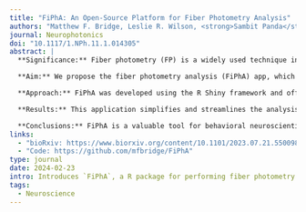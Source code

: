 ```yaml
---
title: "FiPhA: An Open-Source Platform for Fiber Photometry Analysis"
authors: "Matthew F. Bridge, Leslie R. Wilson, <strong>Sambit Panda</strong>, Korey D. Stevanovic, Ayland C. Letsinger, Sandra McBride, and Jesse D. Cushman"
journal: Neurophotonics
doi: "10.1117/1.NPh.11.1.014305"
abstract: |
  **Significance:** Fiber photometry (FP) is a widely used technique in modern behavioral neuroscience, employing genetically encoded fluorescent sensors to monitor neural activity and neurotransmitter release in awake-behaving animals. However, analyzing photometry data can be both laborious and time-consuming.

  **Aim:** We propose the fiber photometry analysis (FiPhA) app, which is a general-purpose FP analysis application. The goal is to develop a pipeline suitable for a wide range of photometry approaches, including spectrally resolved, camera-based, and lock-in demodulation.

  **Approach:** FiPhA was developed using the R Shiny framework and offers interactive visualization, quality control, and batch processing functionalities in a user-friendly interface.

  **Results:** This application simplifies and streamlines the analysis process, thereby reducing labor and time requirements. It offers interactive visualizations, event-triggered average processing, powerful tools for filtering behavioral events, and quality control features.

  **Conclusions:** FiPhA is a valuable tool for behavioral neuroscientists working with discrete, event-based FP data. It addresses the challenges associated with analyzing and investigating such data, offering a robust and user-friendly solution without the complexity of having to hand-design custom analysis pipelines. This application thus helps standardize an approach to FP analysis.
links:
  - "bioRxiv: https://www.biorxiv.org/content/10.1101/2023.07.21.550098v2"
  - "Code: https://github.com/mfbridge/FiPhA"
type: journal
date: 2024-02-23
intro: Introduces `FiPhA`, a R package for performing fiber photometry analysis.
tags:
  - Neuroscience
---
```


